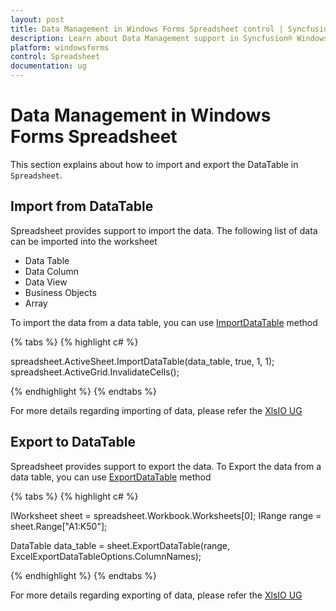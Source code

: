 ```yaml
---
layout: post
title: Data Management in Windows Forms Spreadsheet control | Syncfusion
description: Learn about Data Management support in Syncfusion® Windows Forms Spreadsheet control and more details.
platform: windowsforms
control: Spreadsheet
documentation: ug
---
```


# Data Management in Windows Forms Spreadsheet
This section explains about how to import and export the DataTable in `Spreadsheet`.

## Import from DataTable

Spreadsheet provides support to import the data. The following list of data can be imported into the worksheet

* Data Table
* Data Column
* Data View
* Business Objects
* Array

To import the data from a data table, you can use [ImportDataTable](https://help.syncfusion.com/file-formats/xlsio/working-with-data#importing-data-to-worksheets) 
method

{% tabs %}
{% highlight c# %}

spreadsheet.ActiveSheet.ImportDataTable(data_table, true, 1, 1);
spreadsheet.ActiveGrid.InvalidateCells();

{% endhighlight %}
{% endtabs %}

For more details regarding importing of data, please refer the [XlsIO UG](https://help.syncfusion.com/file-formats/xlsio/working-with-data#importing-data-to-worksheets)

## Export to DataTable

Spreadsheet provides support to export the data. To Export the data from a data table, you can use [ExportDataTable](https://help.syncfusion.com/file-formats/xlsio/working-with-data#exporting-from-worksheet-to-data-table)
method

{% tabs %}
{% highlight c# %}

IWorksheet sheet = spreadsheet.Workbook.Worksheets[0];
IRange range = sheet.Range["A1:K50"];

DataTable data_table = sheet.ExportDataTable(range, ExcelExportDataTableOptions.ColumnNames);

{% endhighlight %}
{% endtabs %}

For more details regarding exporting of data, please refer the [XlsIO UG](https://help.syncfusion.com/file-formats/xlsio/working-with-data#exporting-from-worksheet-to-data-table)

